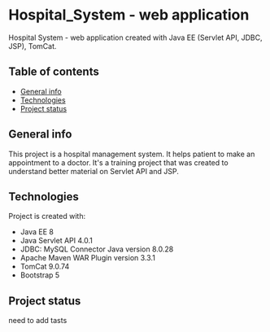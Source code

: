 # Hospital_System -  web application
Hospital System - web application created with Java EE (Servlet API, JDBC, JSP), TomCat.

## Table of contents
* [General info](#general-info)
* [Technologies](#technologies)
* [Project status](#status)

## General info
This project is a hospital management system. It helps patient to make an appointment to a doctor. It's a training project that was created to understand better material on Servlet API and JSP.

## Technologies
Project is created with:
* Java EE 8
* Java Servlet API 4.0.1
* JDBC: MySQL Connector Java version 8.0.28
* Apache Maven WAR Plugin version 3.3.1
* TomCat 9.0.74
* Bootstrap 5

## Project status
need to add tasts
